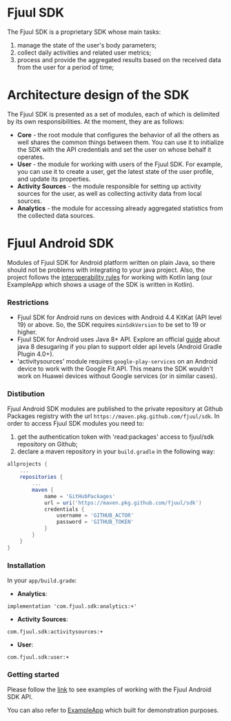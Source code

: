 # Fjuul SDK

The Fjuul SDK is a proprietary SDK whose main tasks:

1. manage the state of the user's body parameters;
2. collect daily activities and related user metrics;
3. process and provide the aggregated results based on the received data from the user for a period of time;

# Architecture design of the SDK

The Fjuul SDK is presented as a set of modules, each of which is delimited by its own responsibilities. At the moment, they are as follows:

- **Core** - the root module that configures the behavior of all the others as well shares the common things between them. You can use it to initialize the SDK with the API credentials and set the user on whose behalf it operates.
- **User** - the module for working with users of the Fjuul SDK. For example, you can use it to create a user, get the latest state of the user profile, and update its properties.
- **Activity Sources** - the module responsible for setting up activity sources for the user, as well as collecting activity data from local sources.
- **Analytics** -  the module for accessing already aggregated statistics from the collected data sources.


# Fjuul Android SDK

Modules of Fjuul SDK for Android platform written on plain Java, so there should not be problems with integrating to your java project. Also, the project follows the [interoperability rules](https://developer.android.com/kotlin/interop#java_for_kotlin_consumption) for working with Kotlin lang (our ExampleApp which shows a usage of the SDK is written in Kotlin).

### Restrictions
- Fjuul SDK for Android runs on devices with Android 4.4 KitKat (API level 19) or above. So, the SDK requires `minSdkVersion` to be set to 19 or higher.
- Fjuul SDK for Android uses Java 8+ API. Explore an official [guide](https://developer.android.com/studio/write/java8-support)
about java 8 desugaring if you plan to support older api levels (Android Gradle Plugin 4.0+).
- 'activitysources' module requires `google-play-services` on an Android device to work with the Google Fit API. This means the SDK wouldn't work on Huawei devices without Google services (or in similar cases).

### Distibution
Fjuul Android SDK modules are published to the private repository at Github Packages registry with the url `https://maven.pkg.github.com/fjuul/sdk`. In order to access Fjuul SDK modules you need to:

1. get the authentication token with 'read:packages' access to fjuul/sdk repository on Github;
2. declare a maven repository in your `build.gradle` in the following way:
```groovy
allprojects {
    ...
    repositories {
        ...
        maven {
            name = 'GitHubPackages'
            url = uri('https://maven.pkg.github.com/fjuul/sdk')
            credentials {
                username = 'GITHUB_ACTOR'
                password = 'GITHUB_TOKEN'
            }
        }
    }
}
```

### Installation
In your `app/build.grade`:

- **Analytics**:

```implementation 'com.fjuul.sdk:analytics:+'```

- **Activity Sources**:

```com.fjuul.sdk:activitysources:+```

- **User**:

```com.fjuul.sdk:user:+```

### Getting started
Please follow the [link](docs/android-examples.md) to see examples of working with the Fjuul Android SDK API.

You can also refer to [ExampleApp](tree/master/android/ExampleApp/) which built for demonstration purposes.
